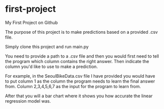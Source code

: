 # first-project
My First Project on Github

The purpose of this project is to make predictions based on a provided .csv file. 

Simply clone this project and run main.py

You need to provide a path to a .csv file and then you would first need to tell the program which column contains the right answer. 
Then indicate the column you'd like to use to make a prediction.

For example, in the SeoulBikeData.csv file I have provided you would have to put column 1 as the column the program needs to learn the final answer from. Column 2,3,4,5,6,7 as the input for the program to learn from. 

After that you will a bar chart where it shows you how accurate the linear regression model was.
